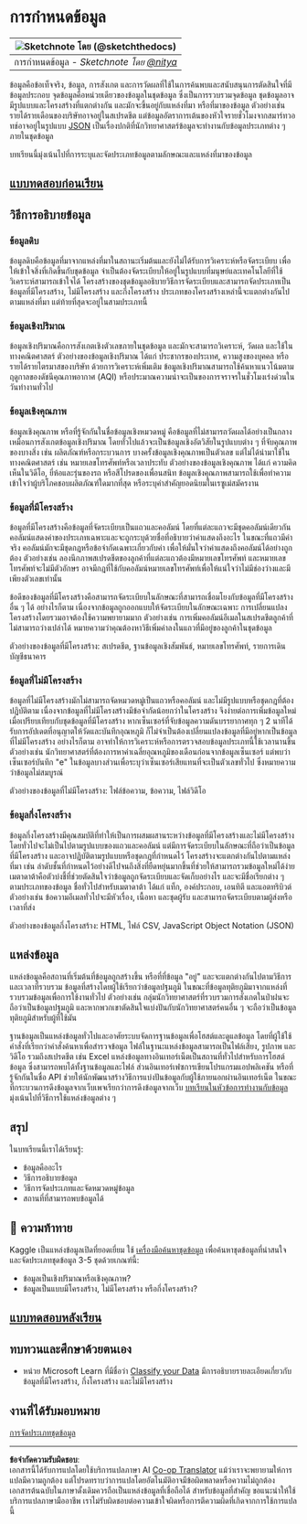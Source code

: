 <!--
CO_OP_TRANSLATOR_METADATA:
{
  "original_hash": "356d12cffc3125db133a2d27b827a745",
  "translation_date": "2025-08-26T21:37:03+00:00",
  "source_file": "1-Introduction/03-defining-data/README.md",
  "language_code": "th"
}
-->
# การกำหนดข้อมูล

|![ Sketchnote โดย [(@sketchthedocs)](https://sketchthedocs.dev) ](../../sketchnotes/03-DefiningData.png)|
|:---:|
|การกำหนดข้อมูล - _Sketchnote โดย [@nitya](https://twitter.com/nitya)_ |

ข้อมูลคือข้อเท็จจริง, ข้อมูล, การสังเกต และการวัดผลที่ใช้ในการค้นพบและสนับสนุนการตัดสินใจที่มีข้อมูลประกอบ จุดข้อมูลคือหน่วยเดียวของข้อมูลในชุดข้อมูล ซึ่งเป็นการรวบรวมจุดข้อมูล ชุดข้อมูลอาจมีรูปแบบและโครงสร้างที่แตกต่างกัน และมักจะขึ้นอยู่กับแหล่งที่มา หรือที่มาของข้อมูล ตัวอย่างเช่น รายได้รายเดือนของบริษัทอาจอยู่ในสเปรดชีต แต่ข้อมูลอัตราการเต้นของหัวใจรายชั่วโมงจากสมาร์ทวอทช์อาจอยู่ในรูปแบบ [JSON](https://stackoverflow.com/a/383699) เป็นเรื่องปกติที่นักวิทยาศาสตร์ข้อมูลจะทำงานกับข้อมูลประเภทต่าง ๆ ภายในชุดข้อมูล

บทเรียนนี้มุ่งเน้นไปที่การระบุและจัดประเภทข้อมูลตามลักษณะและแหล่งที่มาของข้อมูล

## [แบบทดสอบก่อนเรียน](https://purple-hill-04aebfb03.1.azurestaticapps.net/quiz/4)
## วิธีการอธิบายข้อมูล

### ข้อมูลดิบ
ข้อมูลดิบคือข้อมูลที่มาจากแหล่งที่มาในสถานะเริ่มต้นและยังไม่ได้รับการวิเคราะห์หรือจัดระเบียบ เพื่อให้เข้าใจสิ่งที่เกิดขึ้นกับชุดข้อมูล จำเป็นต้องจัดระเบียบให้อยู่ในรูปแบบที่มนุษย์และเทคโนโลยีที่ใช้วิเคราะห์สามารถเข้าใจได้ โครงสร้างของชุดข้อมูลอธิบายวิธีการจัดระเบียบและสามารถจัดประเภทเป็นข้อมูลที่มีโครงสร้าง, ไม่มีโครงสร้าง และกึ่งโครงสร้าง ประเภทของโครงสร้างเหล่านี้จะแตกต่างกันไปตามแหล่งที่มา แต่ท้ายที่สุดจะอยู่ในสามประเภทนี้

### ข้อมูลเชิงปริมาณ
ข้อมูลเชิงปริมาณคือการสังเกตเชิงตัวเลขภายในชุดข้อมูล และมักจะสามารถวิเคราะห์, วัดผล และใช้ในทางคณิตศาสตร์ ตัวอย่างของข้อมูลเชิงปริมาณ ได้แก่ ประชากรของประเทศ, ความสูงของบุคคล หรือรายได้รายไตรมาสของบริษัท ด้วยการวิเคราะห์เพิ่มเติม ข้อมูลเชิงปริมาณสามารถใช้ค้นหาแนวโน้มตามฤดูกาลของดัชนีคุณภาพอากาศ (AQI) หรือประมาณความน่าจะเป็นของการจราจรในชั่วโมงเร่งด่วนในวันทำงานทั่วไป

### ข้อมูลเชิงคุณภาพ
ข้อมูลเชิงคุณภาพ หรือที่รู้จักกันในชื่อข้อมูลเชิงหมวดหมู่ คือข้อมูลที่ไม่สามารถวัดผลได้อย่างเป็นกลางเหมือนการสังเกตข้อมูลเชิงปริมาณ โดยทั่วไปแล้วจะเป็นข้อมูลเชิงอัตวิสัยในรูปแบบต่าง ๆ ที่จับคุณภาพของบางสิ่ง เช่น ผลิตภัณฑ์หรือกระบวนการ บางครั้งข้อมูลเชิงคุณภาพเป็นตัวเลข แต่ไม่ได้นำมาใช้ในทางคณิตศาสตร์ เช่น หมายเลขโทรศัพท์หรือเวลาประทับ ตัวอย่างของข้อมูลเชิงคุณภาพ ได้แก่ ความคิดเห็นในวิดีโอ, ยี่ห้อและรุ่นของรถ หรือสีโปรดของเพื่อนสนิท ข้อมูลเชิงคุณภาพสามารถใช้เพื่อทำความเข้าใจว่าผู้บริโภคชอบผลิตภัณฑ์ใดมากที่สุด หรือระบุคำสำคัญยอดนิยมในเรซูเม่สมัครงาน

### ข้อมูลที่มีโครงสร้าง
ข้อมูลที่มีโครงสร้างคือข้อมูลที่จัดระเบียบเป็นแถวและคอลัมน์ โดยที่แต่ละแถวจะมีชุดคอลัมน์เดียวกัน คอลัมน์แสดงค่าของประเภทเฉพาะและจะถูกระบุด้วยชื่อที่อธิบายว่าค่าแสดงถึงอะไร ในขณะที่แถวมีค่าจริง คอลัมน์มักจะมีชุดกฎหรือข้อจำกัดเฉพาะเกี่ยวกับค่า เพื่อให้มั่นใจว่าค่าแสดงถึงคอลัมน์ได้อย่างถูกต้อง ตัวอย่างเช่น ลองนึกภาพสเปรดชีตของลูกค้าที่แต่ละแถวต้องมีหมายเลขโทรศัพท์ และหมายเลขโทรศัพท์จะไม่มีตัวอักษร อาจมีกฎที่ใช้กับคอลัมน์หมายเลขโทรศัพท์เพื่อให้แน่ใจว่าไม่มีช่องว่างและมีเพียงตัวเลขเท่านั้น

ข้อดีของข้อมูลที่มีโครงสร้างคือสามารถจัดระเบียบในลักษณะที่สามารถเชื่อมโยงกับข้อมูลที่มีโครงสร้างอื่น ๆ ได้ อย่างไรก็ตาม เนื่องจากข้อมูลถูกออกแบบให้จัดระเบียบในลักษณะเฉพาะ การเปลี่ยนแปลงโครงสร้างโดยรวมอาจต้องใช้ความพยายามมาก ตัวอย่างเช่น การเพิ่มคอลัมน์อีเมลในสเปรดชีตลูกค้าที่ไม่สามารถว่างเปล่าได้ หมายความว่าคุณต้องหาวิธีเพิ่มค่าลงในแถวที่มีอยู่ของลูกค้าในชุดข้อมูล

ตัวอย่างของข้อมูลที่มีโครงสร้าง: สเปรดชีต, ฐานข้อมูลเชิงสัมพันธ์, หมายเลขโทรศัพท์, รายการเดินบัญชีธนาคาร

### ข้อมูลที่ไม่มีโครงสร้าง
ข้อมูลที่ไม่มีโครงสร้างมักไม่สามารถจัดหมวดหมู่เป็นแถวหรือคอลัมน์ และไม่มีรูปแบบหรือชุดกฎที่ต้องปฏิบัติตาม เนื่องจากข้อมูลที่ไม่มีโครงสร้างมีข้อจำกัดน้อยกว่าในโครงสร้าง จึงง่ายต่อการเพิ่มข้อมูลใหม่เมื่อเปรียบเทียบกับชุดข้อมูลที่มีโครงสร้าง หากเซ็นเซอร์ที่จับข้อมูลความดันบรรยากาศทุก ๆ 2 นาทีได้รับการอัปเดตที่อนุญาตให้วัดและบันทึกอุณหภูมิ ก็ไม่จำเป็นต้องเปลี่ยนแปลงข้อมูลที่มีอยู่หากเป็นข้อมูลที่ไม่มีโครงสร้าง อย่างไรก็ตาม อาจทำให้การวิเคราะห์หรือการตรวจสอบข้อมูลประเภทนี้ใช้เวลานานขึ้น ตัวอย่างเช่น นักวิทยาศาสตร์ที่ต้องการหาค่าเฉลี่ยอุณหภูมิของเดือนก่อนจากข้อมูลเซ็นเซอร์ แต่พบว่าเซ็นเซอร์บันทึก "e" ในข้อมูลบางส่วนเพื่อระบุว่าเซ็นเซอร์เสียแทนที่จะเป็นตัวเลขทั่วไป ซึ่งหมายความว่าข้อมูลไม่สมบูรณ์

ตัวอย่างของข้อมูลที่ไม่มีโครงสร้าง: ไฟล์ข้อความ, ข้อความ, ไฟล์วิดีโอ

### ข้อมูลกึ่งโครงสร้าง
ข้อมูลกึ่งโครงสร้างมีคุณสมบัติที่ทำให้เป็นการผสมผสานระหว่างข้อมูลที่มีโครงสร้างและไม่มีโครงสร้าง โดยทั่วไปจะไม่เป็นไปตามรูปแบบของแถวและคอลัมน์ แต่มีการจัดระเบียบในลักษณะที่ถือว่าเป็นข้อมูลที่มีโครงสร้าง และอาจปฏิบัติตามรูปแบบหรือชุดกฎที่กำหนดไว้ โครงสร้างจะแตกต่างกันไปตามแหล่งที่มา เช่น ลำดับชั้นที่กำหนดไว้อย่างดีไปจนถึงสิ่งที่ยืดหยุ่นมากขึ้นที่ช่วยให้สามารถรวมข้อมูลใหม่ได้ง่าย เมตาดาต้าคือตัวบ่งชี้ที่ช่วยตัดสินใจว่าข้อมูลถูกจัดระเบียบและจัดเก็บอย่างไร และจะมีชื่อเรียกต่าง ๆ ตามประเภทของข้อมูล ชื่อทั่วไปสำหรับเมตาดาต้า ได้แก่ แท็ก, องค์ประกอบ, เอนทิตี และแอตทริบิวต์ ตัวอย่างเช่น ข้อความอีเมลทั่วไปจะมีหัวเรื่อง, เนื้อหา และชุดผู้รับ และสามารถจัดระเบียบตามผู้ส่งหรือเวลาที่ส่ง

ตัวอย่างของข้อมูลกึ่งโครงสร้าง: HTML, ไฟล์ CSV, JavaScript Object Notation (JSON)

## แหล่งข้อมูล

แหล่งข้อมูลคือสถานที่เริ่มต้นที่ข้อมูลถูกสร้างขึ้น หรือที่ที่ข้อมูล "อยู่" และจะแตกต่างกันไปตามวิธีการและเวลาที่รวบรวม ข้อมูลที่สร้างโดยผู้ใช้เรียกว่าข้อมูลปฐมภูมิ ในขณะที่ข้อมูลทุติยภูมิมาจากแหล่งที่รวบรวมข้อมูลเพื่อการใช้งานทั่วไป ตัวอย่างเช่น กลุ่มนักวิทยาศาสตร์ที่รวบรวมการสังเกตในป่าฝนจะถือว่าเป็นข้อมูลปฐมภูมิ และหากพวกเขาตัดสินใจแบ่งปันกับนักวิทยาศาสตร์คนอื่น ๆ จะถือว่าเป็นข้อมูลทุติยภูมิสำหรับผู้ที่ใช้มัน

ฐานข้อมูลเป็นแหล่งข้อมูลทั่วไปและอาศัยระบบจัดการฐานข้อมูลเพื่อโฮสต์และดูแลข้อมูล โดยที่ผู้ใช้ใช้คำสั่งที่เรียกว่าคำสั่งค้นหาเพื่อสำรวจข้อมูล ไฟล์ในฐานะแหล่งข้อมูลสามารถเป็นไฟล์เสียง, รูปภาพ และวิดีโอ รวมถึงสเปรดชีต เช่น Excel แหล่งข้อมูลทางอินเทอร์เน็ตเป็นสถานที่ทั่วไปสำหรับการโฮสต์ข้อมูล ซึ่งสามารถพบได้ทั้งฐานข้อมูลและไฟล์ ส่วนอินเทอร์เฟซการเขียนโปรแกรมแอปพลิเคชัน หรือที่รู้จักกันในชื่อ API ช่วยให้นักพัฒนาสร้างวิธีการแบ่งปันข้อมูลกับผู้ใช้ภายนอกผ่านอินเทอร์เน็ต ในขณะที่กระบวนการดึงข้อมูลจากเว็บเพจเรียกว่าการดึงข้อมูลจากเว็บ [บทเรียนในหัวข้อการทำงานกับข้อมูล](../../../../../../../../../2-Working-With-Data) มุ่งเน้นไปที่วิธีการใช้แหล่งข้อมูลต่าง ๆ

## สรุป

ในบทเรียนนี้เราได้เรียนรู้:

- ข้อมูลคืออะไร
- วิธีการอธิบายข้อมูล
- วิธีการจัดประเภทและจัดหมวดหมู่ข้อมูล
- สถานที่ที่สามารถพบข้อมูลได้

## 🚀 ความท้าทาย

Kaggle เป็นแหล่งข้อมูลเปิดที่ยอดเยี่ยม ใช้ [เครื่องมือค้นหาชุดข้อมูล](https://www.kaggle.com/datasets) เพื่อค้นหาชุดข้อมูลที่น่าสนใจและจัดประเภทชุดข้อมูล 3-5 ชุดด้วยเกณฑ์นี้:

- ข้อมูลเป็นเชิงปริมาณหรือเชิงคุณภาพ?
- ข้อมูลเป็นแบบมีโครงสร้าง, ไม่มีโครงสร้าง หรือกึ่งโครงสร้าง?

## [แบบทดสอบหลังเรียน](https://purple-hill-04aebfb03.1.azurestaticapps.net/quiz/5)

## ทบทวนและศึกษาด้วยตนเอง

- หน่วย Microsoft Learn ที่มีชื่อว่า [Classify your Data](https://docs.microsoft.com/en-us/learn/modules/choose-storage-approach-in-azure/2-classify-data) มีการอธิบายรายละเอียดเกี่ยวกับข้อมูลที่มีโครงสร้าง, กึ่งโครงสร้าง และไม่มีโครงสร้าง

## งานที่ได้รับมอบหมาย

[การจัดประเภทชุดข้อมูล](assignment.md)

---

**ข้อจำกัดความรับผิดชอบ**:  
เอกสารนี้ได้รับการแปลโดยใช้บริการแปลภาษา AI [Co-op Translator](https://github.com/Azure/co-op-translator) แม้ว่าเราจะพยายามให้การแปลมีความถูกต้อง แต่โปรดทราบว่าการแปลโดยอัตโนมัติอาจมีข้อผิดพลาดหรือความไม่ถูกต้อง เอกสารต้นฉบับในภาษาดั้งเดิมควรถือเป็นแหล่งข้อมูลที่เชื่อถือได้ สำหรับข้อมูลที่สำคัญ ขอแนะนำให้ใช้บริการแปลภาษามืออาชีพ เราไม่รับผิดชอบต่อความเข้าใจผิดหรือการตีความผิดที่เกิดจากการใช้การแปลนี้